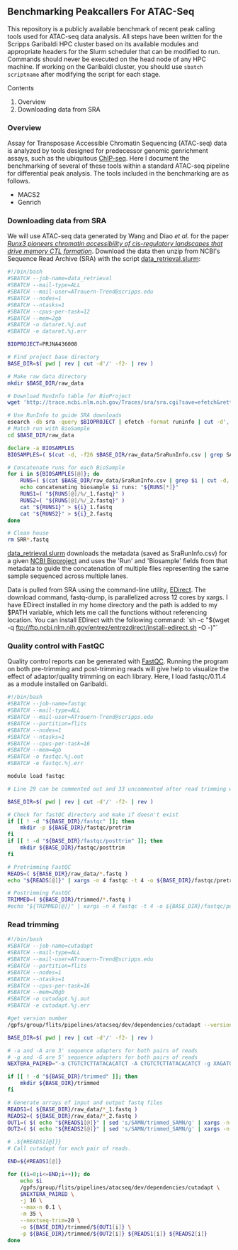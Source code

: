 ## Benchmarking Peakcallers For ATAC-Seq
This repository is a publicly available benchmark of recent peak calling tools used for ATAC-seq data analysis. All steps have been written for the Scripps Garibaldi HPC cluster based on its available modules and appropriate headers for the Slurm scheduler that can be modified to run. Commands should never be executed on the head node of any HPC machine. If working on the Garibaldi cluster, you should use `sbatch scriptname` after modifying the script for each stage.

Contents

1. Overview
2. Downloading data from SRA

### Overview
Assay for Transposase Accessible Chromatin Sequencing (ATAC-seq) data is analyzed by tools designed for predecessor genomic genrichment assays, such as the ubiquitous [ChIP-seq](1). Here I document the benchmarking of several of these tools within a standard ATAC-seq pipeline for differential peak analysis. The tools included in the benchmarking are as follows.
* MACS2
* Genrich

### Downloading data from SRA
We will use ATAC-seq data generated by Wang and Diao *et al.* for the paper [*Runx3 pioneers chromatin accessibility of cis-regulatory landscapes that drive memory CTL formation*](https://doi.org/10.1016/j.immuni.2018.03.028). 
Download the data then unzip from NCBI's Sequence Read Archive (SRA) with the script [data_retrieval.slurm](./scripts/data_retrieval.slurm):

```bash
#!/bin/bash
#SBATCH --job-name=data_retrieval
#SBATCH --mail-type=ALL
#SBATCH --mail-user=ATrouern-Trend@scripps.edu
#SBATCH --nodes=1
#SBATCH --ntasks=1
#SBATCH --cpus-per-task=12
#SBATCH --mem=2gb
#SBATCH -o dataret.%j.out
#SBATCH -e dataret.%j.err

BIOPROJECT=PRJNA436008

# Find project base directory
BASE_DIR=$( pwd | rev | cut -d'/' -f2- | rev )

# Make raw data directory
mkdir $BASE_DIR/raw_data

# Download RunInfo table for BioProject
wget 'http://trace.ncbi.nlm.nih.gov/Traces/sra/sra.cgi?save=efetch&rettype=runinfo&db=sra&term='${BIOPROJECT} -O - | tee $BASE_DIR/raw_data/SraRunInfo.csv

# Use RunInfo to guide SRA downloads
esearch -db sra -query $BIOPROJECT | efetch -format runinfo | cut -d',' -f 1 | grep SRR | xargs -n 1 -P 12 fastq-dump -O $BASE_DIR/raw_data --split-files
# Match run with BioSample
cd $BASE_DIR/raw_data

declare -a BIOSAMPLES
BIOSAMPLES=( $(cut -d, -f26 $BASE_DIR/raw_data/SraRunInfo.csv | grep SAM | sort | uniq | tr '\n' ' ' ) )

# Concatenate runs for each BioSample
for i in ${BIOSAMPLES[@]}; do
    RUNS=( $(cat $BASE_DIR/raw_data/SraRunInfo.csv | grep $i | cut -d, -f1 | tr '\n' ' ') )
    echo concatenating biosample $i runs: "${RUNS[*]}"
    RUNS1=( "${RUNS[@]/%/_1.fastq}" )
    RUNS2=( "${RUNS[@]/%/_2.fastq}" )
    cat "${RUNS1}" > ${i}_1.fastq
    cat "${RUNS2}" > ${i}_2.fastq
done

# Clean house
rm SRR*.fastq

```

[data_retrieval.slurm](./scripts/data_retrieval.slurm) downloads the metadata (saved as SraRunInfo.csv) for a given [NCBI Bioproject](https://www.ncbi.nlm.nih.gov/bioproject) and uses the 'Run' and 'Biosample' fields from that metadata to guide the concatenation of multiple files representing the same sample sequenced across multiple lanes. 

Data is pulled from SRA using the command-line utility, [EDirect](https://dataguide.nlm.nih.gov/edirect/documentation.html). The download command, fastq-dump, is parallelized across 12 cores by xargs. I have EDirect installed in my home directory and the path is added to my $PATH variable, which lets me call the functions without referencing location. You can install EDirect with the following command: `sh -c "$(wget -q ftp://ftp.ncbi.nlm.nih.gov/entrez/entrezdirect/install-edirect.sh -O -)"`

### Quality control with FastQC
Quality control reports can be generated with [FastQC](https://www.bioinformatics.babraham.ac.uk/projects/fastqc/). Running the program on both pre-trimming and post-trimming reads will give help to visualize the effect of adaptor/quality trimming on each library. Here, I load fastqc/0.11.4 as a module installed on Garibaldi.


```bash
#!/bin/bash
#SBATCH --job-name=fastqc
#SBATCH --mail-type=ALL
#SBATCH --mail-user=ATrouern-Trend@scripps.edu
#SBATCH --partition=flits
#SBATCH --nodes=1
#SBATCH --ntasks=1
#SBATCH --cpus-per-task=16
#SBATCH --mem=4gb
#SBATCH -o fastqc.%j.out
#SBATCH -e fastqc.%j.err

module load fastqc

# Line 29 can be commented out and 33 uncommented after read trimming with cutadapt to get post-trimming QC report.

BASE_DIR=$( pwd | rev | cut -d'/' -f2- | rev )

# Check for fastQC directory and make if doesn't exist
if [[ ! -d "${BASE_DIR}/fastqc" ]]; then
    mkdir -p ${BASE_DIR}/fastqc/pretrim
fi
if [[ ! -d "${BASE_DIR}/fastqc/posttrim" ]]; then
    mkdir ${BASE_DIR}/fastqc/posttrim
fi

# Pretrimming FastQC
READS=( ${BASE_DIR}/raw_data/*.fastq )
echo "${READS[@]}" | xargs -n 4 fastqc -t 4 -o ${BASE_DIR}/fastqc/pretrim -f fastq {}

# Postrimming FastQC
TRIMMED=( ${BASE_DIR}/trimmed/*.fastq )
#echo "${TRIMMED[@]}" | xargs -n 4 fastqc -t 4 -o ${BASE_DIR}/fastqc/posttrim -f fastq {}
```
### Read trimming


```bash
#!/bin/bash
#SBATCH --job-name=cutadapt
#SBATCH --mail-type=ALL
#SBATCH --mail-user=ATrouern-Trend@scripps.edu
#SBATCH --partition=flits
#SBATCH --nodes=1
#SBATCH --ntasks=1
#SBATCH --cpus-per-task=16
#SBATCH --mem=20gb
#SBATCH -o cutadapt.%j.out
#SBATCH -e cutadapt.%j.err

#get version number
/gpfs/group/flits/pipelines/atacseq/dev/dependencies/cutadapt --version

BASE_DIR=$( pwd | rev | cut -d'/' -f2- | rev )

# -a and -A are 3' sequence adapters for both pairs of reads
# -g and -G are 5' sequence adapters for both pairs of reads
NEXTERA_PAIRED="-a CTGTCTCTTATACACATCT -A CTGTCTCTTATACACATCT -g XAGATGTGTATAAGAGACAG -G XAGATGTGTATAAGAGACAG"

if [[ ! -d "${BASE_DIR}/trimmed" ]]; then
    mkdir ${BASE_DIR}/trimmed
fi

# Generate arrays of input and output fastq files
READS1=( ${BASE_DIR}/raw_data/*_1.fastq )
READS2=( ${BASE_DIR}/raw_data/*_2.fastq )
OUT1=( $( echo "${READS1[@]}" | sed 's/SAMN/trimmed_SAMN/g' | xargs -n 1 basename ) )
OUT2=( $( echo "${READS2[@]}" | sed 's/SAMN/trimmed_SAMN/g' | xargs -n 1 basename ) )

# .${#READS1[@]}}
# Call cutadapt for each pair of reads.

END=${#READS1[@]}

for ((i=0;i<=END;i++)); do
    echo $i
    /gpfs/group/flits/pipelines/atacseq/dev/dependencies/cutadapt \
    $NEXTERA_PAIRED \
    -j 16 \
    --max-n 0.1 \
    -m 35 \
    --nextseq-trim=20 \
    -o ${BASE_DIR}/trimmed/${OUT1[i]} \
    -p ${BASE_DIR}/trimmed/${OUT2[i]} ${READS1[i]} ${READS2[i]}
done
```
